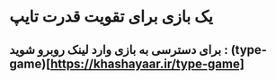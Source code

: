 # یک بازی برای تقویت قدرت تایپ
## برای دسترسی به بازی وارد لینک روبرو شوید : (type-game)[https://khashayaar.ir/type-game]
